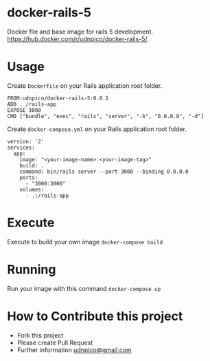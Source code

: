# docker-rails-5
Docker file and base image for rails 5 development. https://hub.docker.com/r/udnpico/docker-rails-5/.

# Usage

Create `Dockerfile` on your Rails application root folder.
```
FROM:udnpico/docker-rails-5:0.0.1
ADD . /rails-app
EXPOSE 3000
CMD ["bundle", "exec", "rails", "server", "-b", "0.0.0.0", "-d"]
```

Create `docker-compose.yml` on your Rails application root folder.
```
version: '2'
services:
  app:
    image: "<your-image-name>:<your-image-tag>"
    build: .
    command: bin/rails server --port 3000 --binding 0.0.0.0
    ports:
      - "3000:3000"
    volumes:
      - .:/rails-app
```

# Execute

Execute to build your own image `docker-compose build`

# Running
Run your image with this command `docker-compose up`

# How to Contribute this project
- Fork this project
- Please create Pull Request
- Further information udnpico@gmail.com
